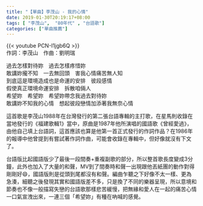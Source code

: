```yaml
---
title: "【單曲】李茂山 - 我的心情"
date: 2019-01-30T20:19:17+08:00
tags: [ "李茂山",  "80年代" , "台語歌"] 
categories: ["單曲推薦"]
---
```


{{< youtube PCN-I1jgb6Q >}}
<br/>
作詞：李茂山　作曲：劉明瑞  

過去怎樣對待妳　過去怎樣疼惜妳  
敢講妳攏不知　一去無回頭　害我心情痛苦無人知  
到底這是環境造成也是命運的安排　彼段感情  
假使真正環境命運安排　拆散咱倆人  
希望妳　希望妳　希望妳帶念我過去對待妳  
敢講妳不知我的心情　想起彼段戀情加添著我無奈心情　  
<!--more-->
這首歌是李茂山1988年在台灣發行的第二張台語專輯的主打歌，在星馬則收錄在當地發行的《福建歌輯1》當中，原曲是1987年他所演唱的國語歌《曾經愛過》，由他自己填上台語詞，這首應該也算是他第一首正式發行的作詞作品？在1986年的報導中他曾提到有嘗試著作詞作曲，可能會收錄在專輯中，但好像就沒有下文了。

台語版比起國語版少了最後一段間奏+重複副歌的部分，所以整首歌長度變成3分鐘，此外也加入了大量的和聲，MV到了間奏時和聲一出現跟他丟紙團的動作對得剛剛好😄，國語版則是從頭到尾都沒有和聲。編曲乍聽之下好像不太一樣、更為急湊，細聽之後發現其實和國語版差不多，只是換了不同的樂器呈現，所以意境和節奏也不像一般描寫失戀的台語歌那樣悲苦緩慢，把無緣和愛人在一起的痛苦心情一口氣宣洩出來，一連三個「希望妳」有種在吶喊的感覺。
<br/>
<br/>